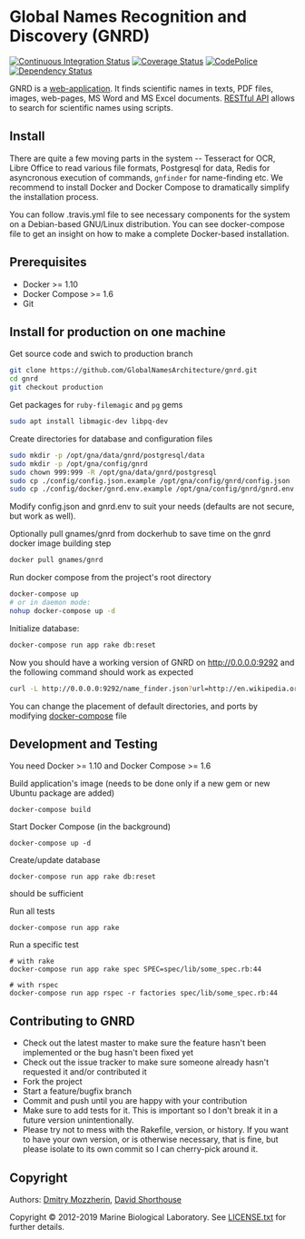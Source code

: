 Global Names Recognition and Discovery (GNRD)
=============================================

[![Continuous Integration Status][ci_img]][ci]
[![Coverage Status][coverage_img]][coverage]
[![CodePolice][qc_img]][qc]
[![Dependency Status][gems_img]][gems]

GNRD is a [web-application][gnrd]. It finds scientific names in texts, PDF
files, images, web-pages, MS Word and MS Excel documents. [RESTful API][api]
allows to search for scientific names using scripts.

Install
-------

There are quite a few moving parts in the system -- Tesseract for OCR,
Libre Office to read various file formats, Postgresql for data, Redis for
asyncronous execution of commands, `gnfinder` for name-finding
etc. We recommend to install Docker and Docker Compose to dramatically simplify
the installation process.

You can follow .travis.yml file to see necessary components for the system on a
Debian-based GNU/Linux distribution. You can see docker-compose file to get
an insight on how to make a complete Docker-based installation.

Prerequisites
-------------

* Docker >= 1.10
* Docker Compose >= 1.6
* Git

Install for production on one machine
------------------------------------------------

Get source code and swich to production branch

```bash
git clone https://github.com/GlobalNamesArchitecture/gnrd.git
cd gnrd
git checkout production
```

Get packages for `ruby-filemagic` and `pg` gems

```bash
sudo apt install libmagic-dev libpq-dev
```

Create directories for database and configuration files

```bash
sudo mkdir -p /opt/gna/data/gnrd/postgresql/data
sudo mkdir -p /opt/gna/config/gnrd
sudo chown 999:999 -R /opt/gna/data/gnrd/postgresql
sudo cp ./config/config.json.example /opt/gna/config/gnrd/config.json
sudo cp ./config/docker/gnrd.env.example /opt/gna/config/gnrd/gnrd.env
```

Modify config.json and gnrd.env to suit your needs (defaults are not secure,
but work as well).

Optionally pull gnames/gnrd from dockerhub to save time on the gnrd docker
image building step

```bash
docker pull gnames/gnrd
```

Run docker compose from the project's root directory

```bash
docker-compose up
# or in daemon mode:
nohup docker-compose up -d
```

Initialize database:
```bash
docker-compose run app rake db:reset
```

Now you should have a working version of GNRD on http://0.0.0.0:9292 and
the following command should work as expected

```bash
curl -L http://0.0.0.0:9292/name_finder.json?url=http://en.wikipedia.org/wiki/Araneae
```

You can change the placement of default directories, and ports by modifying
[docker-compose]
file

Development and Testing
-----------------------

You need Docker >= 1.10 and Docker Compose >= 1.6

Build application's image (needs to be done only if a new gem or new
Ubuntu package are added)

```
docker-compose build

```

Start Docker Compose (in the background)

```
docker-compose up -d

```

Create/update database

```
docker-compose run app rake db:reset
```
should be sufficient

Run all tests

```
docker-compose run app rake
```

Run a specific test

```
# with rake
docker-compose run app rake spec SPEC=spec/lib/some_spec.rb:44

# with rspec
docker-compose run app rspec -r factories spec/lib/some_spec.rb:44
```
Contributing to GNRD
----------------------------

* Check out the latest master to make sure the feature hasn't been implemented
or the bug hasn't been fixed yet
* Check out the issue tracker to make sure someone already hasn't requested
it and/or contributed it
* Fork the project
* Start a feature/bugfix branch
* Commit and push until you are happy with your contribution
* Make sure to add tests for it. This is important so I don't break it in a
future version unintentionally.
* Please try not to mess with the Rakefile, version, or history. If you want
to have your own version, or is otherwise necessary, that is fine, but please
isolate to its own commit so I can cherry-pick around it.

Copyright
---------

Authors: [Dmitry Mozzherin][dimus], [David Shorthouse][dps]

Copyright © 2012-2019 Marine Biological Laboratory.
See [LICENSE.txt][license] for further details.

[ci_img]: https://secure.travis-ci.org/GlobalNamesArchitecture/gnrd.svg
[ci]: http://travis-ci.org/GlobalNamesArchitecture/gnrd
[coverage_img]: https://coveralls.io/repos/github/GlobalNamesArchitecture/gnrd/badge.svg?branch=master
[coverage]: https://coveralls.io/github/GlobalNamesArchitecture/gnrd?branch=master
[qc_img]: https://codeclimate.com/github/GlobalNamesArchitecture/gnrd.svg
[qc]: https://codeclimate.com/github/GlobalNamesArchitecture/gnrd
[gems_img]: https://gemnasium.com/GlobalNamesArchitecture/gnrd.svg
[gems]: https://gemnasium.com/GlobalNamesArchitecture/gnrd
[dimus]: https://github.com/dimus
[dps]: https://github.com/dshorthouse
[license]: https://github.com/GlobalNamesArchitecture/gnrd/blob/master/LICENSE.txt
[gnrd]: http://gnrd.globalnames.org
[api]: http://gnrd.globalnames.org/api
[docker-compose]: https://github.com/GlobalNamesArchitecture/gnrd/blob/production/docker-compose.yml
